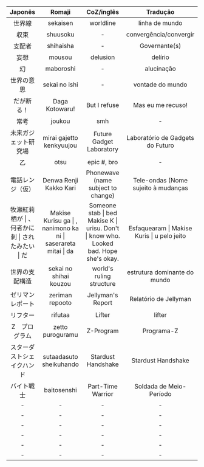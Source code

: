 |Japonês|Romaji|CoZ/inglês|Tradução|
|:---:|:---:|:---:|:---:|
| 世界線 | sekaisen | worldline |linha de mundo| 
| 収束 | shuusoku | - | convergência/convergir |
| 支配者 | shihaisha | - | Governante(s) |
| 妄想 | mousou | delusion | delírio |
| 幻 | maboroshi | - | alucinação |
| 世界の意思 | sekai no ishi | - | vontade do mundo | 
| だが断る！ | Daga Kotowaru! | But I refuse | Mas eu me recuso! |
| 常考 | joukou | smh | - |
| 未来ガジェット研究場 | mirai gajetto kenkyuujou | Future Gadget Laboratory | Laboratório de Gadgets do Futuro |
| 乙 | otsu | epic #, bro | - |
| 電話レンジ（仮） | Denwa Renji Kakko Kari | Phonewave (name subject to change) | Tele-ondas (Nome sujeito à mudanças |
| 牧瀬紅莉栖が  \| 、 何者かに刺  \| されたみたい \| だ | Makise Kurisu ga \| , nanimono ka ni \| saserareta mitai \| da | Someone stab \| bed Makise K \| urisu. Don't \| know who. Looked bad. Hope she's okay. | Esfaquearam \| Makise Kuris \| u pelo jeito |
| 世界の支配構造 | sekai no shihai kouzou | world's ruling structure | estrutura dominante do mundo |
| ゼリマンレポート | zeriman repooto | Jellyman's Report | Relatório de Jellyman |
| リフター | rifutaa | Lifter | lifter |
| Z　プログラム | zetto puroguramu | Z-Program | Programa-Z |
| スターダストシェイクハンド | sutaadasuto sheikuhando | Stardust Handshake | Stardust Handshake |
| バイト戦士 | baitosenshi | Part-Time Warrior | Soldada de Meio-Período |
| - | - | - | - |
| - | - | - | - |
| - | - | - | - |
| - | - | - | - |
| - | - | - | - |
| - | - | - | - |











